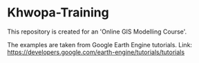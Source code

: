 # Khwopa-Training
This repository is created for an 'Online GIS Modelling Course'.

The examples are taken from Google Earth Engine tutorials. Link: https://developers.google.com/earth-engine/tutorials/tutorials 
